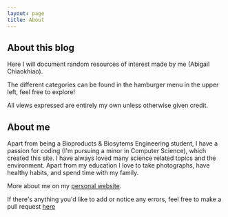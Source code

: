 ```yaml
---
layout: page
title: About
---
```

## About this blog
Here I will document random resources of interest made by me (Abigail Chiaokhiao).

The different categories can be found in the hamburger menu in the upper left, feel free to explore!

All views expressed are entirely my own unless otherwise given credit.

## About me
Apart from being a Bioproducts & Biosytems Engineering student, I have a passion for coding (I'm pursuing a minor in Computer Science), which created this site. I have always loved many science related topics and the environment. Apart from my education I love to take photographs, have healthy habits, and spend time with my family.

More about me on my [personal website](http://abichi.github.io).

If there's anything you'd like to add or notice any errors, feel free to make a pull request [here](https://github.com/AbiChi/blog/pulls)
